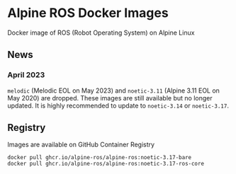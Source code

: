 # Alpine ROS Docker Images
Docker image of ROS (Robot Operating System) on Alpine Linux

## News

### April 2023
`melodic` (Melodic EOL on May 2023) and `noetic-3.11` (Alpine 3.11 EOL on May 2020) are dropped.
These images are still available but no longer updated. It is highly recommended to update to `noetic-3.14` or `noetic-3.17`.

## Registry
Images are available on GitHub Container Registry
```
docker pull ghcr.io/alpine-ros/alpine-ros:noetic-3.17-bare
docker pull ghcr.io/alpine-ros/alpine-ros:noetic-3.17-ros-core
```
